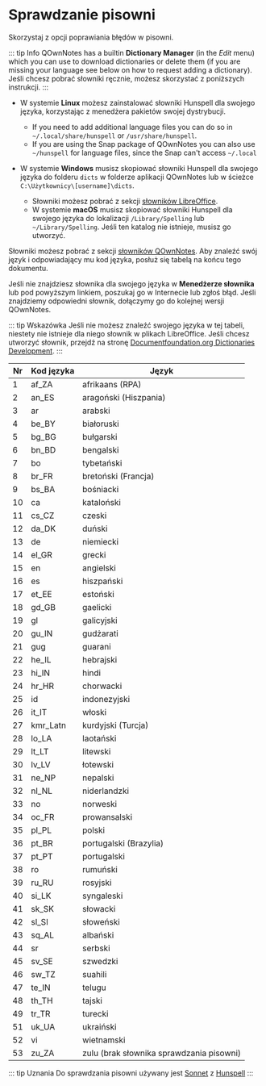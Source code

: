 # Sprawdzanie pisowni

Skorzystaj z opcji poprawiania błędów w pisowni.

::: tip Info
QOwnNotes has a builtin **Dictionary Manager** (in the _Edit_ menu) which you can use to download dictionaries or delete them (if you are missing your language see below on how to request adding a dictionary). Jeśli chcesz pobrać słowniki ręcznie, możesz skorzystać z poniższych instrukcji.
:::

- W systemie **Linux** możesz zainstalować słowniki Hunspell dla swojego języka, korzystając z menedżera pakietów swojej dystrybucji.

  - If you need to add additional language files you can do so in `~/.local/share/hunspell` or `/usr/share/hunspell`.
  - If you are using the Snap package of QOwnNotes you can also use `~/hunspell` for language files, since the Snap can't access `~/.local`

- W systemie **Windows** musisz skopiować słowniki Hunspell dla swojego języka do folderu `dicts` w folderze aplikacji QOwnNotes lub w ścieżce `C:\Użytkownicy\[username]\dicts`.
  - Słowniki możesz pobrać z sekcji [słowników LibreOffice](https://github.com/LibreOffice/dictionaries).
  - W systemie **macOS** musisz skopiować słowniki Hunspell dla swojego języka do lokalizacji `/Library/Spelling` lub `~/Library/Spelling`. Jeśli ten katalog nie istnieje, musisz go utworzyć.

Słowniki możesz pobrać z sekcji [słowników QOwnNotes](https://github.com/qownnotes/dictionaries). Aby znaleźć swój język i odpowiadający mu kod języka, posłuż się tabelą na końcu tego dokumentu.

Jeśli nie znajdziesz słownika dla swojego języka w **Menedżerze słownika** lub pod powyższym linkiem, poszukaj go w Internecie lub zgłoś błąd. Jeśli znajdziemy odpowiedni słownik, dołączymy go do kolejnej wersji QOwnNotes.

::: tip
Wskazówka Jeśli nie możesz znaleźć swojego języka w tej tabeli, niestety nie istnieje dla niego słownik w plikach LibreOffice. Jeśli chcesz utworzyć słownik, przejdź na stronę [Documentfoundation.org Dictionaries Development](https://wiki.documentfoundation.org/Development/Dictionaries).
:::

| Nr | Kod języka | Język                                    |
| -- | ---------- | ---------------------------------------- |
| 1  | af_ZA      | afrikaans (RPA)                          |
| 2  | an_ES      | aragoński (Hiszpania)                    |
| 3  | ar         | arabski                                  |
| 4  | be_BY      | białoruski                               |
| 5  | bg_BG      | bułgarski                                |
| 6  | bn_BD      | bengalski                                |
| 7  | bo         | tybetański                               |
| 8  | br_FR      | bretoński (Francja)                      |
| 9  | bs_BA      | bośniacki                                |
| 10 | ca         | kataloński                               |
| 11 | cs_CZ      | czeski                                   |
| 12 | da_DK      | duński                                   |
| 13 | de         | niemiecki                                |
| 14 | el_GR      | grecki                                   |
| 15 | en         | angielski                                |
| 16 | es         | hiszpański                               |
| 17 | et_EE      | estoński                                 |
| 18 | gd_GB      | gaelicki                                 |
| 19 | gl         | galicyjski                               |
| 20 | gu_IN      | gudżarati                                |
| 21 | gug        | guarani                                  |
| 22 | he_IL      | hebrajski                                |
| 23 | hi_IN      | hindi                                    |
| 24 | hr_HR      | chorwacki                                |
| 25 | id         | indonezyjski                             |
| 26 | it_IT      | włoski                                   |
| 27 | kmr_Latn   | kurdyjski (Turcja)                       |
| 28 | lo_LA      | laotański                                |
| 29 | lt_LT      | litewski                                 |
| 30 | lv_LV      | łotewski                                 |
| 31 | ne_NP      | nepalski                                 |
| 32 | nl_NL      | niderlandzki                             |
| 33 | no         | norweski                                 |
| 34 | oc_FR      | prowansalski                             |
| 35 | pl_PL      | polski                                   |
| 36 | pt_BR      | portugalski (Brazylia)                   |
| 37 | pt_PT      | portugalski                              |
| 38 | ro         | rumuński                                 |
| 39 | ru_RU      | rosyjski                                 |
| 40 | si_LK      | syngaleski                               |
| 41 | sk_SK      | słowacki                                 |
| 42 | sl_Sl      | słoweński                                |
| 43 | sq_AL      | albański                                 |
| 44 | sr         | serbski                                  |
| 45 | sv_SE      | szwedzki                                 |
| 46 | sw_TZ      | suahili                                  |
| 47 | te_IN      | telugu                                   |
| 48 | th_TH      | tajski                                   |
| 49 | tr_TR      | turecki                                  |
| 51 | uk_UA      | ukraiński                                |
| 52 | vi         | wietnamski                               |
| 53 | zu_ZA      | zulu (brak słownika sprawdzania pisowni) |

::: tip
Uznania Do sprawdzania pisowni używany jest [Sonnet](https://github.com/KDE/sonnet) z [Hunspell](https://hunspell.github.io/)
:::
